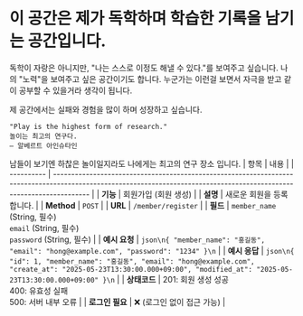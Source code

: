 # 이 공간은 제가 독학하며 학습한 기록을 남기는 공간입니다.
독학이 자랑은 아니지만, "나는 스스로 이정도 해낼 수 있다."를 보여주고 싶습니다.
나의 "노력"을 보여주고 싶은 공간이기도 합니다.
누군가는 이런걸 보면서 자극을 받고 같이 공부할 수 있을거라 생각이 됩니다.

제 공간에서는 실패와 경험을 많이 하며 성장하고 싶습니다.
```
"Play is the highest form of research."
놀이는 최고의 연구다.
– 알베르트 아인슈타인
```

남들이 보기엔 하찮은 놀이일지라도 나에게는 최고의 연구 장소 입니다.
| 항목         | 내용                                                                                                                                                                     |
| ---------- | ---------------------------------------------------------------------------------------------------------------------------------------------------------------------- |
| **기능**     | 회원가입 (회원 생성)                                                                                                                                                           |
| **설명**     | 새로운 회원을 등록합니다.                                                                                                                                                         |
| **Method** | `POST`                                                                                                                                                                 |
| **URL**    | `/member/register`                                                                                                                                                     |
| **필드**     | `member_name` (String, 필수) <br> `email` (String, 필수) <br> `password` (String, 필수)                                                                                      |
| **예시 요청**  | `json\n{ "member_name": "홍길동", "email": "hong@example.com", "password": "1234" }\n`                                                                                    |
| **예시 응답**  | `json\n{ "id": 1, "member_name": "홍길동", "email": "hong@example.com", "create_at": "2025-05-23T13:30:00.000+09:00", "modified_at": "2025-05-23T13:30:00.000+09:00" }\n` |
| **상태코드**   | 201: 회원 생성 성공 <br> 400: 유효성 실패 <br> 500: 서버 내부 오류                                                                                                                      |
| **로그인 필요** | ❌ (로그인 없이 접근 가능)                                                                                                                                                       |
